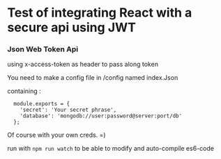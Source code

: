 # Test of integrating React with a secure api using JWT
### Json Web Token Api

using x-access-token as header to pass along token


You need to make a config file in /config named index.Json

containing : 

```
  module.exports = {
    'secret': 'Your secret phrase',
    'database': 'mongodb://user:password@server:port/db'
  };
```

Of course with your own creds. =)



run with ``` npm run watch ``` to be able to modify and auto-compile es6-code